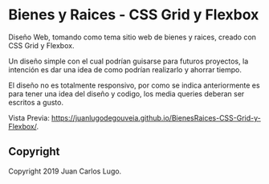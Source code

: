 # Bienes y Raices - CSS Grid y Flexbox

Diseño Web, tomando como tema sitio web de bienes y raices, creado con CSS Grid y Flexbox.

Un diseño simple con el cual podrían guisarse para futuros proyectos, la intención es dar una idea de como podrían realizarlo y ahorrar tiempo.

El diseño no es totalmente responsivo, por como se indica anteriormente es para tener una idea del diseño y codigo, los media queries deberan ser escritos a gusto.

Vista Previa: https://juanlugodegouveia.github.io/BienesRaices-CSS-Grid-y-Flexbox/.

## Copyright

Copyright 2019 Juan Carlos Lugo.
